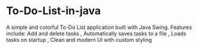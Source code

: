 # To-Do-List-in-java
 A simple and colorful To-Do List application built with Java Swing. Features include:  Add and delete tasks  , Automatically saves tasks to a file , Loads tasks on startup , Clean and modern UI with custom styling
